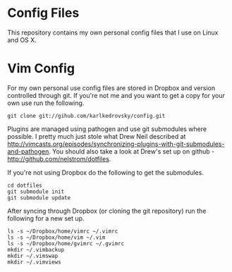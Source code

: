 Config Files
============

This repository contains my own personal config files that I use on Linux and
OS X.

Vim Config
==========

For my own personal use config files are stored in Dropbox and version
controlled through git.  If you're not me and you want to get a copy for your
own use run the following.

    git clone git://gihub.com/karlkedrovsky/config.git

Plugins are managed using pathogen and use git submodules where possible. I
pretty much just stole what Drew Neil described at
http://vimcasts.org/episodes/synchronizing-plugins-with-git-submodules-and-pathogen.
You should also take a look at Drew's set up on github -
http://github.com/nelstrom/dotfiles.

If you're not using Dropbox do the following to get the submodules.

    cd dotfiles
    git submodule init
    git submodule update

After syncing through Dropbox (or cloning the git repository) run the following
for a new set up.

    ls -s ~/Dropbox/home/vimrc ~/.vimrc
    ls -s ~/Dropbox/home/vim ~/.vim
    ls -s ~/Dropbox/home/gvimrc ~/.gvimrc
    mkdir ~/.vimbackup
    mkdir ~/.vimswap
    mkdir ~/.vimviews

